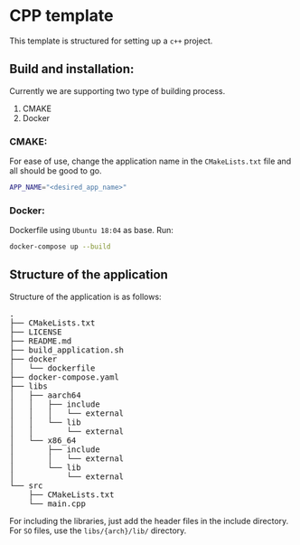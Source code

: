 # CPP template

This template is structured for setting up a `c++` project.

## Build and installation:

Currently we are supporting two type of building process.
1. CMAKE
2. Docker

### CMAKE:

For ease of use, change the application name in the `CMakeLists.txt` file and all should be good to go.

```bash
APP_NAME="<desired_app_name>"
```

### Docker:

Dockerfile using `Ubuntu 18:04` as base. Run:

```bash
docker-compose up --build
```

## Structure of the application
Structure of the application is as follows:

<pre>
.
├── CMakeLists.txt
├── LICENSE
├── README.md
├── build_application.sh
├── docker
│   └── dockerfile
├── docker-compose.yaml
├── libs
│   ├── aarch64
│   │   ├── include
│   │   │   └── external
│   │   └── lib
│   │       └── external
│   └── x86_64
│       ├── include
│       │   └── external
│       └── lib
│           └── external
└── src
    ├── CMakeLists.txt
    └── main.cpp
</pre>

For including the libraries, just add the header files in the include directory. For `SO` files, use the `libs/{arch}/lib/` directory.
